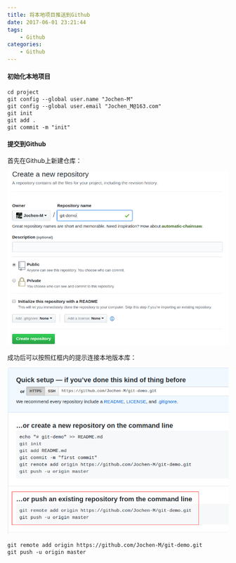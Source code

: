 ```yaml
---
title: 将本地项目推送到Github
date: 2017-06-01 23:21:44
tags:
    - Github
categories:
    - Github
---
```


#### 初始化本地项目

```
cd project
git config --global user.name "Jochen-M"
git config --global user.email "Jochen_M@163.com"
git init
git add .
git commit -m "init"
```

#### 提交到Github

首先在Github上新建仓库：

![Alt text](/uploads/git-demo.png)

成功后可以按照红框内的提示连接本地版本库：

![Alt text](/uploads/git-link.png)

```
git remote add origin https://github.com/Jochen-M/git-demo.git
git push -u origin master
```
